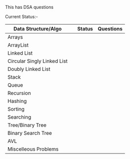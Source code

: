 This has DSA questions

Current Status:-

| Data Structure/Algo                                 |            | Status | Questions  |
| --------------------------------------------------- | ---------- | ------- | ---------  |
| Arrays                                              |            |         |            |
| ArrayList                                           |            |         |            |
| Linked List                                         |            |         |            |
| Circular Singly Linked List                         |            |         |            |
| Doubly Linked List                                  |            |         |            |
| Stack                                               |            |         |            |
| Queue                                               |            |         |            |
| Recursion                                           |            |         |            |
| Hashing                                             |            |         |            |
| Sorting                                             |            |         |            |
| Searching                                           |            |         |            |
| Tree/Binary Tree                                    |            |         |            |
| Binary Search Tree                                  |            |         |            |
| AVL                                                 |            |         |            |
| Miscelleous Problems                                |            |         |            |


